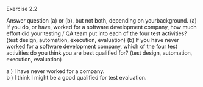 Exercise 2.2

Answer question (a) or (b), but not both, depending on yourbackground.
(a) If you do, or have, worked for a software development company, how much effort did your testing / QA team put into each of the four test activities? (test design, automation, execution, evaluation)
(b) If you have never worked for a software development company, which of the four test activities do you think you are best qualified for? (test design, automation, execution, evaluation)

a )
I have never worked for a company.<br>
b )
I think I might be a good qualified for test evaluation.
